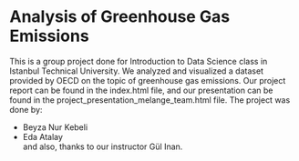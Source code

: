 # Analysis of Greenhouse Gas Emissions
This is a group project done for Introduction to Data Science class in Istanbul Technical University. We analyzed and visualized a dataset provided by OECD on the topic of greenhouse gas emissions. Our project report can be found in the index.html file, and our presentation can be found in the project_presentation_melange_team.html file.
The project was done by:
* Beyza Nur Kebeli
* Eda Atalay  <br>
and also, thanks to our instructor Gül Inan.
